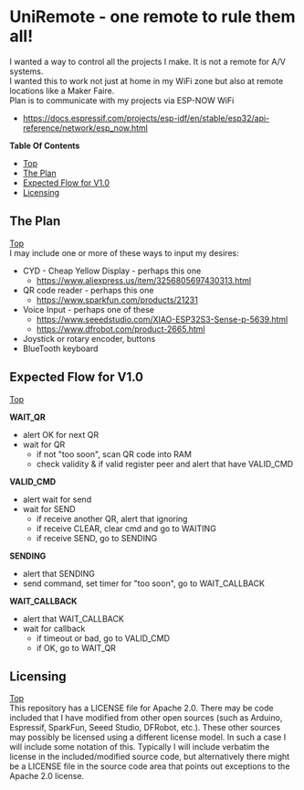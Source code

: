 # UniRemote - one remote to rule them all!
I wanted a way to control all the projects I make. It is not a remote for A/V systems.<br>
I wanted this to work not just at home in my WiFi zone but also at remote locations like a Maker Faire.<br>
Plan is to communicate with my projects via ESP-NOW WiFi
- https://docs.espressif.com/projects/esp-idf/en/stable/esp32/api-reference/network/esp_now.html

**Table Of Contents**
* [Top](#uniremote-\--one-remote-to-rule-them-all "Top")
* [The Plan](#the-plan "The Plan")
* [Expected Flow for V1.0](#expected-flow-for-v10 "Expected Flow for V1.0")
* [Licensing](#licensing "Licensing")

## The Plan
[Top](#uniremote-\--one-remote-to-rule-them-all "Top")<br>
I may include one or more of these ways to input my desires:
- CYD - Cheap Yellow Display - perhaps this one
  - https://www.aliexpress.us/item/3256805697430313.html
- QR code reader - perhaps this one
  - https://www.sparkfun.com/products/21231
- Voice Input - perhaps one of these
  - https://www.seeedstudio.com/XIAO-ESP32S3-Sense-p-5639.html
  - https://www.dfrobot.com/product-2665.html
- Joystick or rotary encoder, buttons
- BlueTooth keyboard

## Expected Flow for V1.0
[Top](#uniremote-\--one-remote-to-rule-them-all "Top")<br>

**WAIT_QR**
- alert OK for next QR
- wait for QR
  - if not "too soon", scan QR code into RAM
  - check validity & if valid register peer and alert that have VALID_CMD

**VALID_CMD**
- alert wait for send
- wait for SEND
  - if receive another QR, alert that ignoring
  - if receive CLEAR, clear cmd and go to WAITING
  - if receive SEND, go to SENDING

**SENDING**
- alert that SENDING
- send command, set timer for "too soon", go to WAIT_CALLBACK

**WAIT_CALLBACK**
- alert that WAIT_CALLBACK
- wait for callback
  - if timeout or bad, go to VALID_CMD
  - if OK, go to WAIT_QR

## Licensing
[Top](#uniremote-\--one-remote-to-rule-them-all "Top")<br>
This repository has a LICENSE file for Apache 2.0. There may be code included that I have modified from other open sources (such as Arduino, Espressif, SparkFun, Seeed Studio, DFRobot, etc.). These other sources may possibly be licensed using a different license model. In such a case I will include some notation of this. Typically I will include verbatim the license in the included/modified source code, but alternatively there might be a LICENSE file in the source code area that points out exceptions to the Apache 2.0 license.

